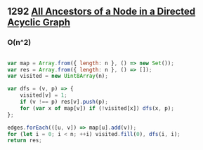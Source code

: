 ## 1292 [All Ancestors of a Node in a Directed Acyclic Graph](https://leetcode.com/problems/all-ancestors-of-a-node-in-a-directed-acyclic-graph)

### O(n^2)


```js 

var map = Array.from({ length: n }, () => new Set());
var res = Array.from({ length: n }, () => []);
var visited = new Uint8Array(n);

var dfs = (v, p) => {
    visited[v] = 1;
    if (v !== p) res[v].push(p);
    for (var x of map[v]) if (!visited[x]) dfs(x, p);
};

edges.forEach(([u, v]) => map[u].add(v));
for (let i = 0; i < n; ++i) visited.fill(0), dfs(i, i);
return res;

```